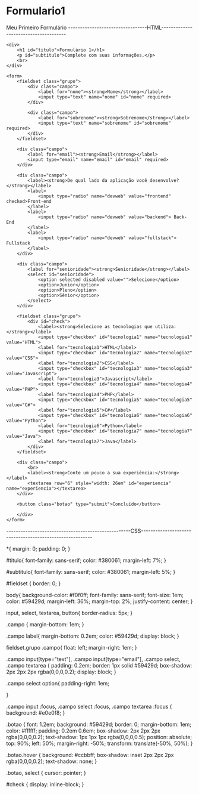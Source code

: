 # Formulario1
Meu Primeiro Formulário
---------------------------------HTML--------------------------------------

<!DOCTYPE html>
<html lang="en">
<head>
    <meta charset="UTF-8"/>
    <meta name="viewport" content="width=device-width, initial-scale=1.0">
<link rel="stylesheet" type="text/css" href="formulario.css" media="screen">
    <title>Formulário</title>
</head>
<body>

    <div>
        <h1 id="titulo">Formulário 1</h1>
        <p id="subtitulo">Complete com suas informações.</p>
        <br>
    </div>
    
    <form>
        <fieldset class="grupo">
            <div class="campo">
                <label for="nome"><strong>Nome</strong></label>
                <input type="text" name="nome" id="nome" required>
            </div>

            <div class="campo">
                <label for="sobrenome"><strong>Sobrenome</strong></label>
                <input type="text" name="sobrenome" id="sobrenome" required> 
            </div>
        </fieldset>

        <div class="campo">
            <label for="email"><strong>Email</strong></label>
            <input type="email" name="email" id="email" required>
        </div>
    
        <div class="campo">
            <label><strong>De qual lado da aplicação você desenvolve?</strong></label>
            <label>
                <input type="radio" name="devweb" value="frontend" checked>Front-end
            </label>
            <label>
                <input type="radio" name="devweb" value="backend"> Back-End 
            </label>
            <label>
                <input type="radio" name="devweb" value="fullstack"> Fullstack
            </label>
        </div>

        <div class="campo">
            <label for="senioridade"><strong>Senioridade</strong></label>
            <select id="senioridade">
                <option selected disabled value="">Selecione</option>
                <option>Junior</option>
                <option>Pleno</option>
                <option>Sênior</option>
            </select>
        </div>

        <fieldset class="grupo">
            <div id="check">
                <label><strong>Selecione as tecnologias que utiliza:</strong></label>
                <input type="checkbox" id="tecnologia1" name="tecnologia1" value="HTML">
                <label for="tecnologia1">HTML</label>
                <input type="checkbox" id="tecnologia2" name="tecnologia2" value="CSS">
                <label for="tecnologia2">CSS</label>
                <input type="checkbox" id="tecnologia3" name="tecnologia3" value="Javascript">
                <label for="tecnologia3">Javascript</label>
                <input type="checkbox" id="tecnologia4" name="tecnologia4" value="PHP">
                <label for="tecnologia4">PHP</label>
                <input type="checkbox" id="tecnologia5" name="tecnologia5" value="C#">
                <label for="tecnologia5">C#</label>
                <input type="checkbox" id="tecnologia6" name="tecnologia6" value="Python">
                <label for="tecnologia6">Python</label>
                <input type="checkbox" id="tecnologia7" name="tecnologia7" value="Java">
                <label for="tecnologia7">Java</label>
            </div>
        </fieldset>
            
        <div class="campo">
            <br>
            <label><strong>Conte um pouco a sua experiência:</strong></label>
            <textarea row="6" style="width: 26em" id="experiencia" name="experiencia"></textarea>
        </div>

        <button class="botao" type="submit">Concluído</button>

        </div>
    </form>
</body>
</html>

----------------------------------------------------CSS---------------------------------------------------------

*{
    margin: 0;
    padding: 0;
}

#titulo{
    font-family: sans-serif;
    color: #380061;
    margin-left: 7%;
}

#subtitulo{
    font-family: sans-serif;
    color: #380061;
    margin-left: 5%;
}

#fieldset {
    border: 0;
}

body{
    background-color: #f0f0ff;
    font-family: sans-serif;
    font-size: 1em;
    color: #59429d;
    margin-left: 36%;
    margin-top: 2%;
    justify-content: center;
}

input, select, textarea, button{
    border-radius: 5px;
}

.campo {
    margin-bottom: 1em;
}

.campo label{
    margin-bottom: 0.2em;
    color: #59429d;
    display: block;
}

fieldset.grupo .campo{
    float: left;
    margin-right: 1em;
}

.campo input[type="text"], .campo input[type="email"], .campo select, .campo textarea {
padding: 0.2em;
border: 1px solid #59429d;
box-shadow: 2px 2px 2px rgba(0,0,0,0.2);
display: block;
}

.campo select option{
    padding-right: 1em;

}

.campo input :focus, .campo select :focus, .campo textarea :focus {
    background: #e0e0f8;
}

.botao {
    font: 1.2em;
    background: #59429d;
    border: 0;
    margin-bottom: 1em;
    color: #ffffff;
    padding: 0.2em 0.6em;
    box-shadow: 2px 2px 2px rgba(0,0,0,0.2);
    text-shadow: 1px 1px 1px rgba(0,0,0,0.5);
    position: absolute;
    top: 90%;
    left: 50%;
    margin-right: -50%;
    transform: translate(-50%, 50%);
}

.botao.hover {
    background: #ccbbff;
    box-shadow: inset 2px 2px 2px rgba(0,0,0,0.2);
    text-shadow: none;
}

.botao, select {
    cursor: pointer;
}

#check {
    display: inline-block;
}
